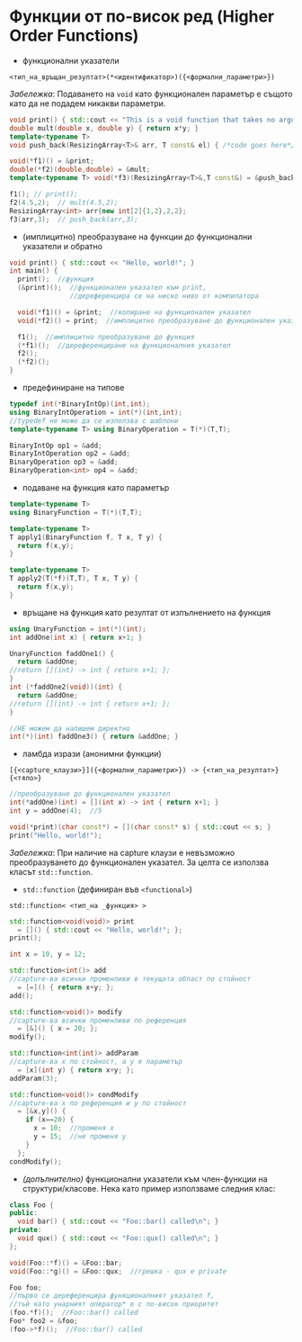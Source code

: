 # Функции от по-висок ред (Higher Order Functions)

- функционални указатели

```
<тип_на_връщан_резултат>(*<идентификатор>)({<формални_параметри>})
```

*Забележка*: Подаването на `void` като функционален параметър е същото като да не подадем никакви параметри.

```c++
void print() { std::cout << "This is a void function that takes no arguments!"; }
double mult(double x, double y) { return x*y; }
template<typename T>
void push_back(ResizingArray<T>& arr, T const& el) { /*code goes here*/ }

void(*f1)() = &print;
double(*f2)(double,double) = &mult;
template<typename T> void(*f3)(ResizingArray<T>&,T const&) = &push_back;

f1(); // print();
f2(4.5,2);  // mult(4.5,2);
ResizingArray<int> arr{new int[2]{1,2},2,2};
f3(arr,3);  // push_back(arr,3);
```

- (имплицитно) преобразуване на функции до функционални указатели и обратно

```c++
void print() { std::cout << "Hello, world!"; }
int main() {
  print();  //функция
  (&print)();  //функционален указател към print,
               //дереференцира се на ниско ниво от компилатора

  void(*f1)() = &print;  //копиране на функционален указател
  void(*f2)() = print;  //имплицитно преобразуване до функционален указател

  f1();  //имплицитно преобразуване до функция
  (*f1)();  //дереференциране на функционалния указател
  f2();
  (*f2)();
}
```

- предефиниране на типове

```c++
typedef int(*BinaryIntOp)(int,int);
using BinaryIntOperation = int(*)(int,int);
//typedef не може да се използва с шаблони
template<typename T> using BinaryOperation = T(*)(T,T);

BinaryIntOp op1 = &add;
BinaryIntOperation op2 = &add;
BinaryOperation op3 = &add;
BinaryOperation<int> op4 = &add;
```

- подаване на функция като параметър

```c++
template<typename T>
using BinaryFunction = T(*)(T,T);

template<typename T>
T apply1(BinaryFunction f, T x, T y) {
  return f(x,y);
}

template<typename T>
T apply2(T(*f)(T,T), T x, T y) {
  return f(x,y);
}
```

- връщане на функция като резултат от изпълнението на функция

```c++
using UnaryFunction = int(*)(int);
int addOne(int x) { return x+1; }

UnaryFunction faddOne1() {
  return &addOne;
//return [](int) -> int { return x+1; };
}
int (*faddOne2(void))(int) {
  return &addOne;
//return [](int) -> int { return x+1; };
}

//НЕ можем да напишем директно
int(*)(int) faddOne3() { return &addOne; }
```

- ламбда изрази (анонимни функции)

```
[{<capture_клаузи>}]({<формални_параметри>}) -> {<тип_на_резултат>} {<тяло>}
```

```c++
//преобразуване до функционален указател
int(*addOne)(int) = [](int x) -> int { return x+1; }
int y = addOne(4);  //5

void(*print)(char const*) = [](char const* s) { std::cout << s; }
print("Hello, world!");
```

*Забележка*: При наличие на capture клаузи е невъзможно преобразуването до функционален указател. За целта се използва класът `std::function`.

- `std::function` (дефиниран във `<functional>`)

```
std::function< <тип_на _функция> >
```

```c++
std::function<void(void)> print
  = []() { std::cout << "Hello, world!"; };
print();

int x = 10, y = 12;

std::function<int()> add
//capture-ва всички променливи в текущата област по стойност
  = [=]() { return x+y; };
add();

std::function<void()> modify
//capture-ва всички променливи по референция
  = [&]() { x = 20; };
modify();

std::function<int(int)> addParam
//capture-ва x по стойност, а y е параметър
  = [x](int y) { return x+y; };
addParam(3);

std::function<void()> condModify
//capture-ва x по референция и y по стойност
  = [&x,y]() {
    if (x==20) {
      x = 10;  //променя x
      y = 15;  //не променя y
    }
  };
condModify();
```

- *(допълнително)* функционални указатели към член-функции на структури/класове. Нека като пример използваме следния клас:

```c++
class Foo {
public:
  void bar() { std::cout << "Foo::bar() called\n"; }
private:
  void qux() { std::cout << "Foo::qux() called\n"; }
};
```

```c++
void(Foo::*f)() = &Foo::bar;
void(Foo::*g)() = &Foo::qux;  //грешка - qux e private

Foo foo;
//първо се дереференцира функционалният указател f,
//тъй като унарният оператор* е с по-висок приоритет 
(foo.*f)();  //Foo::bar() called
Foo* foo2 = &foo;
(foo->*f)();  //Foo::bar() called
```